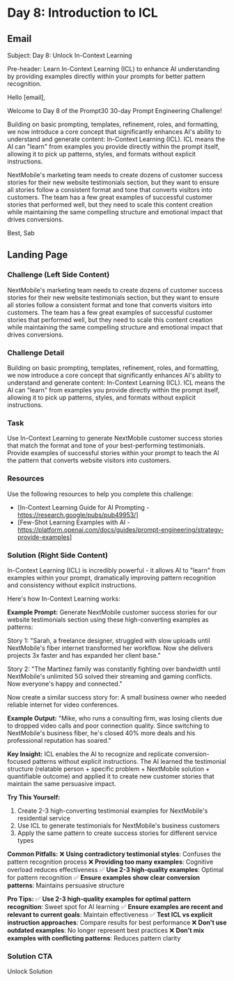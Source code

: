 # Day 8: Introduction to ICL

## Email
Subject: Day 8: Unlock In-Context Learning

Pre-header: Learn In-Context Learning (ICL) to enhance AI understanding by providing examples directly within your prompts for better pattern recognition.

Hello [email],

Welcome to Day 8 of the Prompt30 30-day Prompt Engineering Challenge!

Building on basic prompting, templates, refinement, roles, and formatting, we now introduce a core concept that significantly enhances AI's ability to understand and generate content: In-Context Learning (ICL). ICL means the AI can "learn" from examples you provide directly within the prompt itself, allowing it to pick up patterns, styles, and formats without explicit instructions.

NextMobile's marketing team needs to create dozens of customer success stories for their new website testimonials section, but they want to ensure all stories follow a consistent format and tone that converts visitors into customers. The team has a few great examples of successful customer stories that performed well, but they need to scale this content creation while maintaining the same compelling structure and emotional impact that drives conversions.

Best, Sab

## Landing Page

### Challenge (Left Side Content)
NextMobile's marketing team needs to create dozens of customer success stories for their new website testimonials section, but they want to ensure all stories follow a consistent format and tone that converts visitors into customers. The team has a few great examples of successful customer stories that performed well, but they need to scale this content creation while maintaining the same compelling structure and emotional impact that drives conversions.

### Challenge Detail
Building on basic prompting, templates, refinement, roles, and formatting, we now introduce a core concept that significantly enhances AI's ability to understand and generate content: In-Context Learning (ICL). ICL means the AI can "learn" from examples you provide directly within the prompt itself, allowing it to pick up patterns, styles, and formats without explicit instructions.

### Task
Use In-Context Learning to generate NextMobile customer success stories that match the format and tone of your best-performing testimonials. Provide examples of successful stories within your prompt to teach the AI the pattern that converts website visitors into customers.

### Resources
Use the following resources to help you complete this challenge:
- [In-Context Learning Guide for AI Prompting - https://research.google/pubs/pub49953/]
- [Few-Shot Learning Examples with AI - https://platform.openai.com/docs/guides/prompt-engineering/strategy-provide-examples]

### Solution (Right Side Content)
In-Context Learning (ICL) is incredibly powerful - it allows AI to "learn" from examples within your prompt, dramatically improving pattern recognition and consistency without explicit instructions.

Here's how In-Context Learning works:

**Example Prompt:**
Generate NextMobile customer success stories for our website testimonials section using these high-converting examples as patterns:

Story 1: "Sarah, a freelance designer, struggled with slow uploads until NextMobile's fiber internet transformed her workflow. Now she delivers projects 3x faster and has expanded her client base."

Story 2: "The Martinez family was constantly fighting over bandwidth until NextMobile's unlimited 5G solved their streaming and gaming conflicts. Now everyone's happy and connected."

Now create a similar success story for: A small business owner who needed reliable internet for video conferences.

**Example Output:**
"Mike, who runs a consulting firm, was losing clients due to dropped video calls and poor connection quality. Since switching to NextMobile's business fiber, he's closed 40% more deals and his professional reputation has soared."

**Key Insight:**
ICL enables the AI to recognize and replicate conversion-focused patterns without explicit instructions. The AI learned the testimonial structure (relatable person + specific problem + NextMobile solution + quantifiable outcome) and applied it to create new customer stories that maintain the same persuasive impact.

**Try This Yourself:**
1. Create 2-3 high-converting testimonial examples for NextMobile's residential service
2. Use ICL to generate testimonials for NextMobile's business customers
3. Apply the same pattern to create success stories for different service types

**Common Pitfalls:**
❌ **Using contradictory testimonial styles**: Confuses the pattern recognition process
❌ **Providing too many examples**: Cognitive overload reduces effectiveness
✅ **Use 2-3 high-quality examples**: Optimal for pattern recognition
✅ **Ensure examples show clear conversion patterns**: Maintains persuasive structure

**Pro Tips:**
✅ **Use 2-3 high-quality examples for optimal pattern recognition**: Sweet spot for AI learning
✅ **Ensure examples are recent and relevant to current goals**: Maintain effectiveness
✅ **Test ICL vs explicit instruction approaches**: Compare results for best performance
❌ **Don't use outdated examples**: No longer represent best practices
❌ **Don't mix examples with conflicting patterns**: Reduces pattern clarity

### Solution CTA
Unlock Solution 